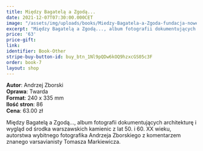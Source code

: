 ```yaml
---
title: Między Bagatelą a Zgodą...
date: 2021-12-07T07:30:00.000CET
image: "/assets/img/uploads/books/Miedzy-Bagatela-a-Zgoda-fundacja-nowe-teraz-sklep.jpg"
excerpt: "Między Bagatelą a Zgodą..., album fotografii dokumentujących architekturę i wygląd od środka warszawskich kamienic z lat 50. i 60. XX wieku..."
price: '63' 
price-gift: 
link: 
identifier: Book-Other
stripe-buy-button-id: buy_btn_1Nl9pQDw6kOQ9hzxcGS05c3F
order: book-7
layout: shop
---
```

 
**Autor**: Andrzej Zborski     
**Oprawa**: Twarda      
**Format**: 240 x 335 mm  
**Ilość stron**: 86     
**Cena**: 63.00 zł


Między Bagatelą a Zgodą..., album fotografii dokumentujących architekturę i wygląd od środka warszawskich kamienic z lat 50. i 60. XX wieku, autorstwa wybitnego fotografika Andrzeja Zborskiego z komentarzem znanego varsavianisty Tomasza Markiewicza.